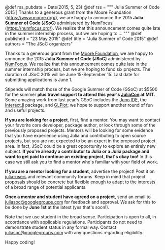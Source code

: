 @def rss_pubdate = Date(2015, 5, 23)
@def rss = """ Julia Summer of Code 2015 | Thanks to a generous grant from the Moore Foundation (https://www.moore.org/), we are happy to announce the 2015 **Julia Summer of Code (JSoC)** administered by NumFocus (https://numfocus.org/). We realize that this announcement comes quite late in the summer internship process, but we are hoping to ... """
@def published = "23 May 2015"
@def title = "Julia Summer of Code 2015"
@def authors = "The JSoC organizers"  



Thanks to a generous grant from the [Moore Foundation](https://www.moore.org/), we are happy to announce the 2015 **Julia Summer of Code (JSoC)** administered by [NumFocus](https://numfocus.org/). We realize that this announcement comes quite late in the summer internship process, but we are hoping to fund six projects. The duration of JSoC 2015 will be June 15-September 15. Last date for submitting applications is June 1.

Stipends will match those of the Google Summer of Code (GSoC) at \$5500 for the summer **plus travel support to attend this year's [JuliaCon](https://juliacon.org/) at MIT**. Some amazing work from last year's GSoC includes the [Juno IDE](https://junolab.org/), the [Interact.jl](https://github.com/JuliaLang/Interact.jl) package, and [GLPlot](https://github.com/SimonDanisch/GLPlot.jl); we hope to support another round of fun and useful projects.

**If you are looking for a project**, first, find a mentor. You may want to contact your favorite core developer, package author, or look through some of the previously proposed projects. Mentors will be looking for some evidence that you have experience using Julia and contributing to open source projects, but you are not expected to be an expert in the proposed project area. In fact, JSoC could be a great opportunity to explore an entirely new subject. **If you're already a contributor to Julia or a Julia package and want to get paid to continue an existing project, that's okay too!** In this case we still ask you to find a mentor who's familiar with your field of work.

**If you are a mentor looking for a student**, advertise the project! Post it on [julia-users](https://groups.google.com/forum/#!forum/julia-users) and relevant community forums. Keep in mind that project proposals should be concrete but flexible enough to adapt to the interests of a broad range of potential applicants.

**Once a mentor and student have agreed on a project**, send an email to juliasoc@googlegroups.com for feedback and approval. We ask for this to be done by **June 1st** at the latest (yes that's soon!).

Note that we use student in the broad sense. Participation is open to all, in accordance with applicable regulations. Participants do not need to demonstrate student status in any formal way. Contact juliasoc@googlegroups.com with any questions regarding eligibility.

Happy coding!
